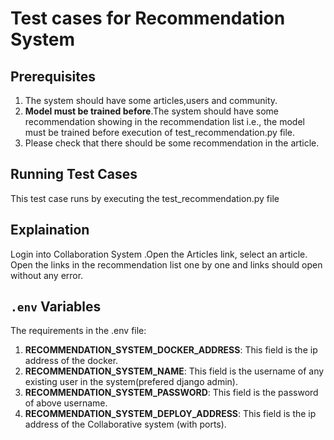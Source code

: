 # Test cases for Recommendation System

## Prerequisites
1. The system should have some articles,users and community.
2. __Model must be trained before__.The system should have some recommendation showing in the recommendation list i.e., the model must be trained before execution of test_recommendation.py file. 
3. Please check that there should be some recommendation in the article. 

## Running Test Cases
This test case runs by executing the test_recommendation.py file

## Explaination
Login into Collaboration System .Open the Articles link, select an article. Open
the links in the recommendation list one by one and links should open without
any error.

## `.env` Variables
The requirements in the .env file:
1. __RECOMMENDATION_SYSTEM_DOCKER_ADDRESS__: This field is the ip address of the docker.
2. __RECOMMENDATION_SYSTEM_NAME__: This field is the username of any existing user in the system(prefered django admin).
3. __RECOMMENDATION_SYSTEM_PASSWORD__: This field is the password of above username.
4. __RECOMMENDATION_SYSTEM_DEPLOY_ADDRESS__: This field is the ip address of the Collaborative system (with ports).
